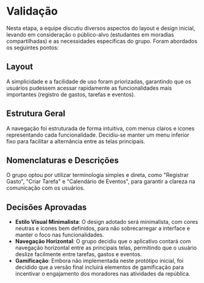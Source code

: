 # Validação

Nesta etapa, a equipe discutiu diversos aspectos do layout e design inicial, levando em consideração o público-alvo (estudantes em moradias compartilhadas) e as necessidades específicas do grupo. Foram abordados os seguintes pontos:

## Layout

A simplicidade e a facilidade de uso foram priorizadas, garantindo que os usuários pudessem acessar rapidamente as funcionalidades mais importantes (registro de gastos, tarefas e eventos).

## Estrutura Geral

A navegação foi estruturada de forma intuitiva, com menus claros e ícones representando cada funcionalidade. Decidiu-se manter um menu inferior fixo para facilitar a alternância entre as telas principais.

## Nomenclaturas e Descrições

O grupo optou por utilizar terminologia simples e direta, como "Registrar Gasto", "Criar Tarefa" e "Calendário de Eventos", para garantir a clareza na comunicação com os usuários.

## Decisões Aprovadas

- **Estilo Visual Minimalista**: O design adotado será minimalista, com cores neutras e ícones bem definidos, para não sobrecarregar a interface e manter o foco nas funcionalidades.
- **Navegação Horizontal**: O grupo decidiu que o aplicativo contará com navegação horizontal entre as principais telas, permitindo que o usuário deslize facilmente entre tarefas, gastos e eventos.
- **Gamificação**: Embora não implementada neste protótipo inicial, foi decidido que a versão final incluirá elementos de gamificação para incentivar o engajamento dos moradores nas atividades da república.
